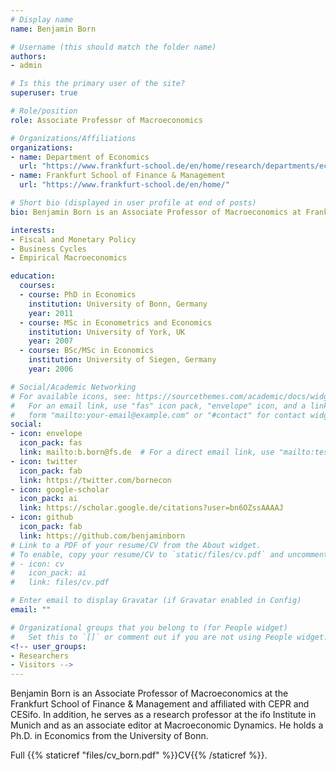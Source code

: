 ```yaml
---
# Display name
name: Benjamin Born

# Username (this should match the folder name)
authors:
- admin

# Is this the primary user of the site?
superuser: true

# Role/position
role: Associate Professor of Macroeconomics

# Organizations/Affiliations
organizations:
- name: Department of Economics
  url: "https://www.frankfurt-school.de/en/home/research/departments/economics"
- name: Frankfurt School of Finance & Management
  url: "https://www.frankfurt-school.de/en/home/"

# Short bio (displayed in user profile at end of posts)
bio: Benjamin Born is an Associate Professor of Macroeconomics at Frankfurt School of Finance & Management.

interests:
- Fiscal and Monetary Policy
- Business Cycles
- Empirical Macroeconomics

education:
  courses:
  - course: PhD in Economics
    institution: University of Bonn, Germany
    year: 2011
  - course: MSc in Econometrics and Economics
    institution: University of York, UK
    year: 2007
  - course: BSc/MSc in Economics
    institution: University of Siegen, Germany
    year: 2006

# Social/Academic Networking
# For available icons, see: https://sourcethemes.com/academic/docs/widgets/#icons
#   For an email link, use "fas" icon pack, "envelope" icon, and a link in the
#   form "mailto:your-email@example.com" or "#contact" for contact widget.
social:
- icon: envelope
  icon_pack: fas
  link: mailto:b.born@fs.de  # For a direct email link, use "mailto:test@example.org".
- icon: twitter
  icon_pack: fab
  link: https://twitter.com/bornecon
- icon: google-scholar
  icon_pack: ai
  link: https://scholar.google.de/citations?user=bn6OZssAAAAJ
- icon: github
  icon_pack: fab
  link: https://github.com/benjaminborn
# Link to a PDF of your resume/CV from the About widget.
# To enable, copy your resume/CV to `static/files/cv.pdf` and uncomment the lines below.  
# - icon: cv
#   icon_pack: ai
#   link: files/cv.pdf

# Enter email to display Gravatar (if Gravatar enabled in Config)
email: ""

# Organizational groups that you belong to (for People widget)
#   Set this to `[]` or comment out if you are not using People widget.  
<!-- user_groups:
- Researchers
- Visitors -->
---
```


Benjamin Born is an Associate Professor of Macroeconomics at the Frankfurt School of Finance & Management and affiliated with CEPR and CESifo. In addition, he serves as a research professor at the ifo Institute in Munich and as an associate editor at Macroeconomic Dynamics. He holds a Ph.D. in Economics from the University of Bonn.

Full {{% staticref "files/cv_born.pdf" %}}CV{{% /staticref %}}.
